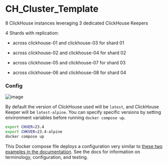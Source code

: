 # CH_Cluster_Template

8 ClickHouse instances leveraging 3 dedicated ClickHouse Keepers

4 Shards with replication:

- across clickhouse-01 and clickhouse-03 for shard 01
- across clickhouse-02 and clickhouse-04 for shard 02

- across clickhouse-05 and clickhouse-07 for shard 03
- across clickhouse-06 and clickhouse-08 for shard 04

### Config
  ![image](https://github.com/vigneshshettyin/CH_Cluster_Template/assets/77713888/912bd066-98cd-4d3c-a437-81f596766c95)

By default the version of ClickHouse used will be `latest`, and ClickHouse Keeper
will be `latest-alpine`. You can specify specific versions by setting environment
variables before running `docker compose up`.

```bash
export CHVER=23.4
export CHKVER=23.4-alpine
docker compose up
```

This Docker compose file deploys a configuration very similar to [these two
examples in the documentation](https://clickhouse.com/docs/en/architecture/introduction).
See the docs for information on terminology, configuration, and testing.

